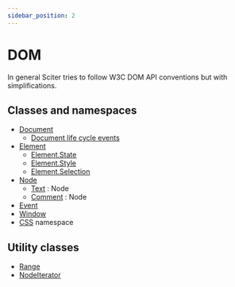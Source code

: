 ```yaml
---
sidebar_position: 2
---
```

# DOM

In general Sciter tries to follow W3C DOM API conventions but with simplifications.

## Classes and namespaces

* [Document](Document)
  - [Document life cycle events](Document/life-cycle)
* [Element](Element)
  - [Element.State](Element/State)
  - [Element.Style](Element/Style)
  - [Element.Selection](Element/Selection)
* [Node](Node)
  - [Text](Node/Text) : Node
  - [Comment](Node/Comment) : Node
* [Event](Event)
* [Window](Window)
* [CSS](CSS) namespace

## Utility classes

* [Range](Node/Range)
* [NodeIterator](Node/NodeIterator)
